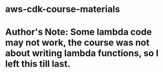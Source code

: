 # aws-cdk-course-materials

# Author's Note: Some lambda code may not work, the course was not about writing lambda functions, so I left this till last.
